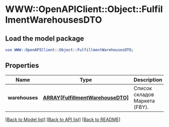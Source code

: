# WWW::OpenAPIClient::Object::FulfillmentWarehousesDTO

## Load the model package
```perl
use WWW::OpenAPIClient::Object::FulfillmentWarehousesDTO;
```

## Properties
Name | Type | Description | Notes
------------ | ------------- | ------------- | -------------
**warehouses** | [**ARRAY[FulfillmentWarehouseDTO]**](FulfillmentWarehouseDTO.md) | Список складов Маркета (FBY). | 

[[Back to Model list]](../README.md#documentation-for-models) [[Back to API list]](../README.md#documentation-for-api-endpoints) [[Back to README]](../README.md)



